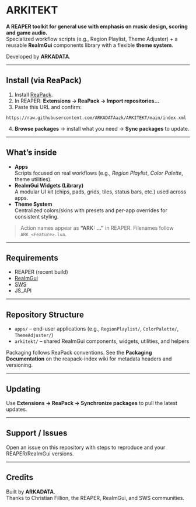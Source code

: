 # ARKITEKT

**A REAPER toolkit for general use with emphasis on music design, scoring and game audio.**  
Specialized workflow scripts (e.g., Region Playlist, Theme Adjuster) + a reusable **ReaImGui** components library with a flexible **theme system**.

Developed by **ARKADATA**.

---

## Install (via ReaPack)

1. Install [ReaPack](https://reapack.com/).  
2. In REAPER: **Extensions → ReaPack → Import repositories…**  
3. Paste this URL and confirm:

```
https://raw.githubusercontent.com/ARKADATAazk/ARKITEKT/main/index.xml
```

4. **Browse packages** → install what you need → **Sync packages** to update.

---

## What’s inside

- **Apps**  
  Scripts focused on real workflows (e.g., *Region Playlist*, *Color Palette*, theme utilities).
- **ReaImGui Widgets (Library)**  
  A modular UI kit (chips, pads, grids, tiles, status bars, etc.) used across apps.
- **Theme System**  
  Centralized colors/skins with presets and per-app overrides for consistent styling.

> Action names appear as **“ARK: …”** in REAPER. Filenames follow `ARK_<Feature>.lua`.

---

## Requirements

- REAPER (recent build)  
- [ReaImGui](https://forum.cockos.com/showthread.php?t=241418)  
- [SWS](https://www.sws-extension.org/)
- JS_API

---

## Repository Structure

- `apps/` – end-user applications (e.g., `RegionPlaylist/`, `ColorPalette/`, `ThemeAdjuster/`)  
- `arkitekt/` – shared ReaImGui components, widgets, utilities, and helpers  


Packaging follows ReaPack conventions. See the **Packaging Documentation** on the reapack-index wiki for metadata headers and versioning.

---

## Updating

Use **Extensions → ReaPack → Synchronize packages** to pull the latest updates.

---

## Support / Issues

Open an issue on this repository with steps to reproduce and your REAPER/ReaImGui versions.

---

## Credits

Built by **ARKADATA**.  
Thanks to Christian Fillion, the REAPER, ReaImGui, and SWS communities.
